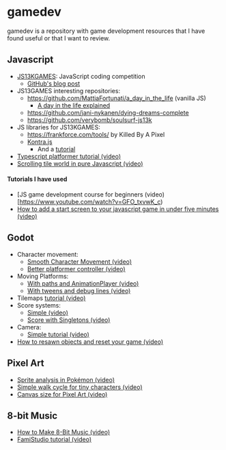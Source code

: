 # gamedev

gamedev is a repository with game development resources that I have found useful or that I want to review.

## Javascript

- [JS13KGAMES](https://js13kgames.com/): JavaScript coding competition
    - [GitHub's blog post](https://github.blog/2018-08-09-create-a-13kb-javascript-game-in-30-days-with-js13kgames/)
- JS13GAMES interesting repositories:
    - https://github.com/MattiaFortunati/a_day_in_the_life (vanilla JS)
        - [A day in the life explained](https://www.mattiafortunati.com/a-day-in-the-life-and-js13kgames-2017/)
    - https://github.com/jani-nykanen/dying-dreams-complete
    - https://github.com/verybomb/soulsurf-js13k
- JS libraries for JS13KGAMES:
    - https://frankforce.com/tools/ by Killed By A Pixel
    - [Kontra.js](https://straker.github.io/kontra/)
        - And a [tutorial](https://medium.com/web-maker/making-asteroids-with-kontra-js-and-web-maker-95559d39b45f)
- [Typescript platformer tutorial (video)](https://www.youtube.com/watch?v=9eQ6GgoliHk)
- [Scrolling tile world in pure Javascript (video)](https://www.youtube.com/watch?v=jabYMh9sI8Q&t=14s)

#### Tutorials I have used

- [JS game development course for beginners (video)[https://www.youtube.com/watch?v=GFO_txvwK_c)
- [How to add a start screen to your javascript game in under five minutes (video)](https://www.youtube.com/watch?v=FwLMz7jMRac)

## Godot

- Character movement:
    - [Smooth Character Movement (video)](https://www.youtube.com/watch?v=ZsP7JDrRTJY)
    - [Better platformer controller (video)](https://www.youtube.com/watch?v=Bsy8pknHc0M)
- Moving Platforms:
    - [With paths and AnimationPlayer (video)](https://www.youtube.com/watch?v=2ykdYUA40Ds&t=342s)
    - [With tweens and debug lines (video)](https://www.youtube.com/watch?v=lyGS5Yo8bQI)
- Tilemaps [tutorial (video)](https://www.youtube.com/watch?v=d5IyWAyk3T8)
- Score systems:
    - [Simple (video)](https://www.youtube.com/watch?v=xs8K0E9Qogk)
    - [Score with Singletons (video)](https://www.youtube.com/watch?v=goxQInchDv8)
- Camera:
    - [Simple tutorial (video)](https://www.youtube.com/watch?v=0YbkqbrFBXU)
- [How to resawn objects and reset your game (video)](https://www.youtube.com/watch?v=rZRVb5rkALM)

## Pixel Art

- [Sprite analysis in Pokémon (video)](https://www.youtube.com/watch?v=gwF0L55kIgg)
- [Simple walk cycle for tiny characters (video)](https://www.youtube.com/watch?v=mnnLVZeKd2E)
- [Canvas size for Pixel Art (video)](https://www.youtube.com/watch?v=Z8earctNBxg)

## 8-bit Music

- [How to Make 8-Bit Music (video)](https://www.youtube.com/watch?v=w4_qcrM0qIM)
- [FamiStudio tutorial (video)](https://www.youtube.com/watch?v=46jjM9c36ZE)
